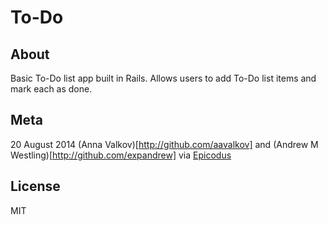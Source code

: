 # To-Do

## About

Basic To-Do list app built in Rails. Allows users to add To-Do list items and mark each as done.

## Meta

20 August 2014
(Anna Valkov)[http://github.com/aavalkov] and (Andrew M Westling)[http://github.com/expandrew]
via [Epicodus](http://www.learnhowtoprogram.com/lessons/wikipages-to-do-in-rails)

## License
MIT
